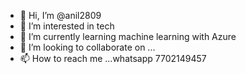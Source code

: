 - 👋 Hi, I’m @anil2809
- 👀 I’m interested in tech
- 🌱 I’m currently learning machine learning with Azure
- 💞️ I’m looking to collaborate on ...
- 📫 How to reach me ...whatsapp 7702149457

<!---
anil2809/anil2809 is a ✨ special ✨ repository because its `README.md` (this file) appears on your GitHub profile.
You can click the Preview link to take a look at your changes.
--->
